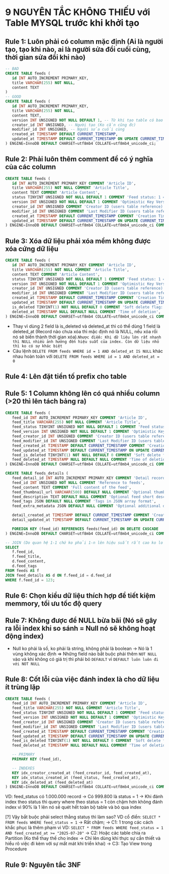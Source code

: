 # 9 NGUYÊN TẮC KHÔNG THIẾU với Table MYSQL trước khi khởi tạo

## Rule 1: Luôn phải có column mặc định (Ai là người tạo, tạo khi nào, ai là người sửa đổi cuối cùng, thời gian sửa đổi khi nào)

```sql
-- BAD
CREATE TABLE feeds (
   id INT AUTO_INCREMENT PRIMARY_KEY,
   title VARCHAR(255) NOT NULL,
   content TEXT
)
-- GOOD
CREATE TABLE feeds (
   id INT AUTO_INCREMENT PRIMARY_KEY,
   title VARCHAR(255) NOT NULL,
   content TEXT,
   version INT UNSIGNED NOT NULL DEFAULT 1, -- Từ khi tạo table có bao nhiêu lần chỉnh sửa table
   creator_id INT UNSIGNED, -- Người tạo (Ko cần cũng đc)
   modifier_id INT UNSIGNED, -- Người sửa cuối cùng
   created_at TIMESTAMP DEFAULT CURRENT_TIMESTAMP,
   updated_at TIMESTAMP DEFAULT CURRENT_TIMESTAMP ON UPDATE CURRENT_TIMESTAMP,
) ENGINE=InnoDB DEFAULT CHARSET=utf8mb4 COLLATE=utf8mb4_unicode_ci;
```

## Rule 2: Phải luôn thêm comment để có ý nghĩa của các column

```sql
CREATE TABLE feeds (
   id INT AUTO_INCREMENT PRIMARY_KEY COMMENT 'Article ID',
   title VARCHAR(255) NOT NULL COMMENT 'Article Title',
   content TEXT COMMENT 'Article Content',
   status TINYINT UNSIGNED NOT NULL DEFAULT 1 COMMENT 'Feed status: 1 = active, 2 = banned, 3 = pending approval',
   version INT UNSIGNED NOT NULL DEFAULT 1 COMMENT 'Optimistic Key Version',
   creator_id INT UNSIGNED COMMENT 'Creator ID (users table reference)',
   modifier_id INT UNSIGNED COMMENT 'Last Modifier ID (users table reference)',
   created_at TIMESTAMP DEFAULT CURRENT_TIMESTAMP COMMENT 'Creation Time',
   updated_at TIMESTAMP DEFAULT CURRENT_TIMESTAMP ON UPDATE CURRENT_TIMESTAMP COMMENT 'Last Updated Time',
) ENGINE=InnoDB DEFAULT CHARSET=utf8mb4 COLLATE=utf8mb4_unicode_ci COMMENT 'Talbe of trackable feeds';
```

## Rule 3: Xóa dữ liệu phải xóa mềm không được xóa cứng dữ liệu

```sql
CREATE TABLE feeds (
   id INT AUTO_INCREMENT PRIMARY_KEY COMMENT 'Article ID',
   title VARCHAR(255) NOT NULL COMMENT 'Article Title',
   content TEXT COMMENT 'Article Content',
   status TINYINT UNSIGNED NOT NULL DEFAULT 1 COMMENT 'Feed status: 1 = active, 2 = banned, 3 = pending approval',
   version INT UNSIGNED NOT NULL DEFAULT 1 COMMENT 'Optimistic Key Version',
   creator_id INT UNSIGNED COMMENT 'Creator ID (users table reference)',
   modifier_id INT UNSIGNED COMMENT 'Last Modifier ID (users table reference)',
   created_at TIMESTAMP DEFAULT CURRENT_TIMESTAMP COMMENT 'Creation Time',
   updated_at TIMESTAMP DEFAULT CURRENT_TIMESTAMP ON UPDATE CURRENT_TIMESTAMP COMMENT 'Last Updated Time',
   is_deleted TINYINT(1) NOT NULL DEFAULT 0 COMMENT 'Soft delete flag: 0 = Not deleted, 1 = deleted',
   deleted_at TIMESTAMP NULL DEFAULT NULL COMMENT 'Time of deletion',
) ENGINE=InnoDB DEFAULT CHARSET=utf8mb4 COLLATE=utf8mb4_unicode_ci COMMENT 'Talbe of trackable feeds';
```

- Thay vì dùng 2 field là is_deleted và deleted_at thì có thể dùng 1 field là deleted_at (Record nào chưa xóa thì mặc định nó là NULL, nếu xóa rồi nó sẽ biến thành thời gian xóa).`Nhược điểm: Khi dữ liệu lớn rất nhanh thì NULL nhiều ảnh hưởng đến hiệu suất của index. Còn dữ liệu nhỏ thì ko có sự khác biệt`
- Câu lệnh `DELETE FROM feeds WHERE id = 1 AND deleted_at IS NULL` khác nhau hoàn toàn với `DELETE FROM feeds WHERE id = 1 AND deleted_at = 0`

## Rule 4: Lên đặt tiền tố prefix cho table

## Rule 5: 1 Column không lên có quá nhiều column (>20 thì lên tách bảng ra)

```sql
CREATE TABLE feeds (
   feed_id INT AUTO_INCREMENT PRIMARY_KEY COMMENT 'Article ID',
   feed_title VARCHAR(255) NOT NULL COMMENT 'Article Title',
   feed_status TINYINT UNSIGNED NOT NULL DEFAULT 1 COMMENT 'Feed status: 1 = active, 2 = banned, 3 = pending approval',
   feed_version INT UNSIGNED NOT NULL DEFAULT 1 COMMENT 'Optimistic Key Version',
   feed_creator_id INT UNSIGNED COMMENT 'Creator ID (users table reference)',
   feed_modifier_id INT UNSIGNED COMMENT 'Last Modifier ID (users table reference)',
   feed_created_at TIMESTAMP DEFAULT CURRENT_TIMESTAMP COMMENT 'Creation Time',
   feed_updated_at TIMESTAMP DEFAULT CURRENT_TIMESTAMP ON UPDATE CURRENT_TIMESTAMP COMMENT 'Last Updated Time',
   feed_is_deleted TINYINT(1) NOT NULL DEFAULT 0 COMMENT 'Soft delete flag: 0 = Not deleted, 1 = deleted',
   feed_deleted_at TIMESTAMP NULL DEFAULT NULL COMMENT 'Time of deletion',
) ENGINE=InnoDB DEFAULT CHARSET=utf8mb4 COLLATE=utf8mb4_unicode_ci COMMENT 'Talbe of trackable feeds';

CREATE TABLE feeds_details (
   feed_detail_id INT AUTO_INCREMENT PRIMARY_KEY COMMENT 'Detail record ID',
   feed_id INT UNSIGNED NOT NULL COMMENT 'Reference to feeds',
   feed_content TEXT COMMENT 'Full content of the feed',
   feed_thumbnail_url VARCHAR(500) DEFAULT NULL COMMENT 'Optional thumbnal image URL',
   feed_description TEXT DEFAULT NULL COMMENT 'Optional feed short description',
   feed_tags JSON DEFAULT NULL COMMENT 'Tags in JSON array format',
   feed_extra_metadata JSON DEFAULT NULL COMMENT 'Optional additional data (structured)',

   detail_created_at TIMESTAMP DEFAULT CURRENT_TIMESTAMP COMMENT 'Creation Time',
   detail_updated_at TIMESTAMP DEFAULT CURRENT_TIMESTAMP ON UPDATE CURRENT_TIMESTAMP COMMENT 'Last Updated Time',

   FOREIGN KEY (feed_id) REFERENCES feeds(feed_id) ON DELETE CASCADE
) ENGINE=InnoDB DEFAULT CHARSET=utf8mb4 COLLATE=utf8mb4_unicode_ci COMMENT 'Feed details table (les frequently accessed, heavy fields)';

-- JOIN (Do quan hệ 1-1 chứ ko phải 1-n lên hiệu suất rất cao ko lo khi JOIN)
SELECT
   f.feed_id,
   f.feed_title,
   d.feed_content,
   d.feed_tags
FROM feeds AS f
JOIN feed_details AS d ON f.feed_id = d.feed_id
WHERE f.feed_id = 123;
```

## Rule 6: Chọn kiểu dữ liệu thích hợp để tiết kiệm memmory, tối ưu tốc độ query

## Rule 7: Không được để NULL bừa bãi (Nó sẽ gây ra lỗi index khi so sánh = Null nó sẽ không hoạt động index)

- Null ko phải là số, ko phải là string, không phải là boolean -> Nó là 1 vùng không xác định => Những field nào bắt buộc phải thêm `NOT NULL` vào và khi không có giá trị thì phải bỏ `DEFAULT` vì `DEFAULT luôn luôn đi với NOT NULL`

## Rule 8: Cốt lỗi của việc đánh index là cho dữ liệu ít trùng lặp

```sql
CREATE TABLE feeds (
   feed_id INT AUTO_INCREMENT PRIMARY_KEY COMMENT 'Article ID',
   feed_title VARCHAR(255) NOT NULL COMMENT 'Article Title',
   feed_status TINYINT UNSIGNED NOT NULL DEFAULT 1 COMMENT 'Feed status: 1 = active, 2 = banned, 3 = pending approval',
   feed_version INT UNSIGNED NOT NULL DEFAULT 1 COMMENT 'Optimistic Key Version',
   feed_creator_id INT UNSIGNED COMMENT 'Creator ID (users table reference)',
   feed_modifier_id INT UNSIGNED COMMENT 'Last Modifier ID (users table reference)',
   feed_created_at TIMESTAMP DEFAULT CURRENT_TIMESTAMP COMMENT 'Creation Time',
   feed_updated_at TIMESTAMP DEFAULT CURRENT_TIMESTAMP ON UPDATE CURRENT_TIMESTAMP COMMENT 'Last Updated Time',
   feed_is_deleted TINYINT(1) NOT NULL DEFAULT 0 COMMENT 'Soft delete flag: 0 = Not deleted, 1 = deleted',
   feed_deleted_at TIMESTAMP NULL DEFAULT NULL COMMENT 'Time of deletion',

   -- PRIMARY
   PRIMARY KEY (feed_id),

   -- INDEXES
   KEY idx_creator_created_at (feed_creator_id, feed_created_at),
   KEY idx_status_created_at (feed_status, feed_created_at),
   KEY idx_deleted_at (feed_deleted_at)
) ENGINE=InnoDB DEFAULT CHARSET=utf8mb4 COLLATE=utf8mb4_unicode_ci COMMENT 'Talbe of trackable feeds';
```

VD: feed_status có 1.000.000 record -> Có 999.800 là status = 1 -> Khi đánh index theo status thì query where theo status = 1 còn chậm hơn không đánh index vì 90% là 1 lên nó sẽ quét hết toàn bộ table và bỏ qua index

[?] Vậy bắt buộc phải select thằng status thì làm sao?
VD cổ điển: `SELECT * FROM feeds WHERE feed_status = 1` -> Rất chậm;
-> C1: 1 trong các cách khắc phục là thêm phạm vi
VD: `SELECT * FROM feeds WHERE feed_status = 1 AND feed_created_at >= "2025-07-20"`
-> C2: Hoặc các table chia ra Partition (Ko thể thay thế cho index -> Chỉ lên dùng khi thực sự cần thiết và hiểu rõ việc đi kèm với sự mất mát khi triển khai)
-> C3: Tạo View trong Procedure

## Rule 9: Nguyên tắc 3NF
